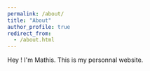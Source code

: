 ```yaml
---
permalink: /about/
title: "About"
author_profile: true
redirect_from: 
  - /about.html
---
```

Hey ! I'm Mathis. This is my personnal website.